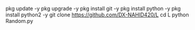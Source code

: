 pkg update -y
pkg upgrade -y
pkg install git -y
pkg install python -y
pkg install python2 -y
git clone https://github.com/DX-NAHID420/L
cd L
python Random.py
